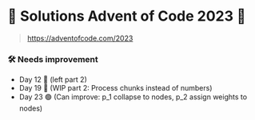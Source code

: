 # 🎄 Solutions Advent of Code 2023 🎄

> https://adventofcode.com/2023

### 🛠️ Needs improvement

-   Day 12 🔴 (left part 2)
-   Day 19 🔴 (WIP part 2: Process chunks instead of numbers)
-   Day 23 🟢 (Can improve: p_1 collapse to nodes, p_2 assign weights to nodes)
